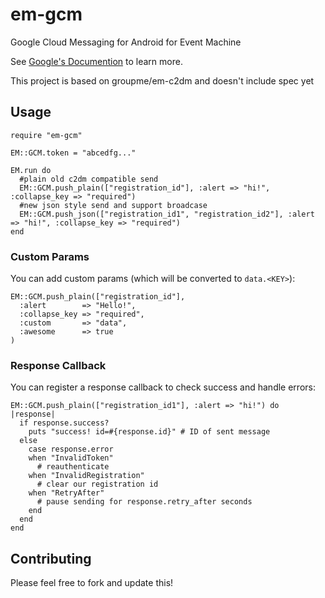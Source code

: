 em-gcm
======

Google Cloud Messaging for Android for Event Machine 

See [Google's Documention](http://developer.android.com/guide/google/gcm/index.html) to learn more.

This project is based on groupme/em-c2dm and doesn't include spec yet

## Usage

    require "em-gcm"

    EM::GCM.token = "abcedfg..."

    EM.run do
      #plain old c2dm compatible send
      EM::GCM.push_plain(["registration_id"], :alert => "hi!", :collapse_key => "required")
      #new json style send and support broadcase
      EM::GCM.push_json(["registration_id1", "registration_id2"], :alert => "hi!", :collapse_key => "required")
    end
    
### Custom Params

You can add custom params (which will be converted to `data.<KEY>`):
  
    EM::GCM.push_plain(["registration_id"],
      :alert        => "Hello!",
      :collapse_key => "required",
      :custom       => "data",
      :awesome      => true
    )
            

### Response Callback

You can register a response callback to check success and handle errors:

    EM::GCM.push_plain(["registration_id1"], :alert => "hi!") do |response|
      if response.success?
        puts "success! id=#{response.id}" # ID of sent message
      else
        case response.error
        when "InvalidToken"
          # reauthenticate
        when "InvalidRegistration"
          # clear our registration id
        when "RetryAfter"
          # pause sending for response.retry_after seconds
        end        
      end
    end



## Contributing

Please feel free to fork and update this!